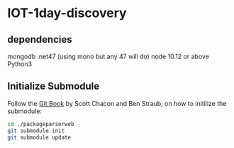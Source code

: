 # IOT-1day-discovery

## dependencies
mongodb
.net47 (using mono but any 47 will do)
node 10.12 or above
Python3

## Initialize Submodule
Follow the [Git Book](https://git-scm.com/book/en/v2/Git-Tools-Submodules#_cloning_submodules) by Scott Chacon and Ben Straub, on how to initilize the submodule:
```sh
cd ./packageparserweb
git submodule init
git submodule update
```
